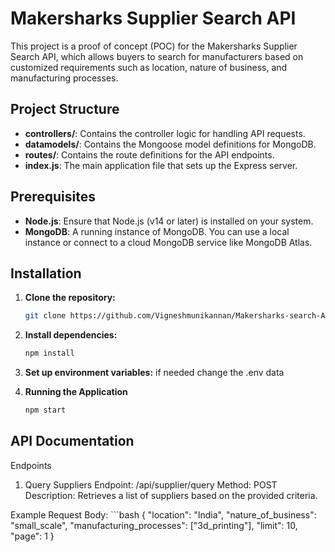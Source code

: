 # Makersharks Supplier Search API

This project is a proof of concept (POC) for the Makersharks Supplier Search API, which allows buyers to search for manufacturers based on customized requirements such as location, nature of business, and manufacturing processes.

## Project Structure

- **controllers/**: Contains the controller logic for handling API requests.
- **datamodels/**: Contains the Mongoose model definitions for MongoDB.
- **routes/**: Contains the route definitions for the API endpoints.
- **index.js**: The main application file that sets up the Express server.

## Prerequisites

- **Node.js**: Ensure that Node.js (v14 or later) is installed on your system.
- **MongoDB**: A running instance of MongoDB. You can use a local instance or connect to a cloud MongoDB service like MongoDB Atlas.

## Installation

1. **Clone the repository:**
   
   ```bash
   git clone https://github.com/Vigneshmunikannan/Makersharks-search-API.git

2. **Install dependencies:**
   
    ```bash
    npm install

3. **Set up environment variables:**
   if needed change the .env data 
4. **Running the Application**

   ```bash
   npm start
   
## API Documentation
Endpoints
1. Query Suppliers
Endpoint: /api/supplier/query
Method: POST
Description: Retrieves a list of suppliers based on the provided criteria.

Example Request Body:
        ```bash
                 {
              "location": "India",
              "nature_of_business": "small_scale",
              "manufacturing_processes": ["3d_printing"],
              "limit": 10,
              "page": 1
            }




